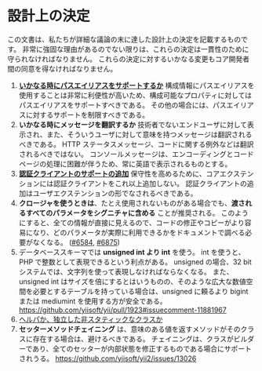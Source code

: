 設計上の決定
============

この文書は、私たちが詳細な議論の末に達した設計上の決定を記載するものです。
非常に強固な理由があるのでない限りは、これらの決定は一貫性のために守られなければなりません。
これらの決定に対するいかなる変更もコア開発者間の同意を得なければなりません。

1. **[いかなる時にパスエイリアスをサポートするか](https://github.com/yiisoft/yii2/pull/3079#issuecomment-40312268)**
   構成情報にパスエイリアスを使用することは非常に利便性が高いため、構成可能なプロパティに対してはパスエイリアスをサポートすべきである。
   その他の場合には、パスエイリアスに対するサポートを制限すべきである。
2. **いかなる時にメッセージを翻訳するか**
   技術者でないエンドユーザに対して表示され、また、そういうユーザに対して意味を持つメッセージは翻訳されるべきである。
   HTTP ステータスメッセージ、コードに関する例外などは翻訳されるべきではない。
   コンソールメッセージは、エンコーディングとコードページの処理に困難が伴うため、常に英語で表示されるものとする。
3. **[認証クライアントのサポートの追加](https://github.com/yiisoft/yii2/issues/1652)**
   保守性を高めるために、コアエクステンションには認証クライアントをこれ以上追加しない。
   認証クライアントの追加はユーザエクステンションの形でなされるべきである。
4. **クロージャを使うときは**、たとえ使用されないものがある場合でも、**渡されるすべてのパラメータをシグニチャに含める** ことが推奨される。
   このようにすると、全ての情報が直接に見えるので、コードの修正やコピーがより容易になり、どのパラメータが実際に利用できるかをドキュメントで調べる必要がなくなる。
   ([#6584](https://github.com/yiisoft/yii2/pull/6584), [#6875](https://github.com/yiisoft/yii2/issues/6875))
5. データベーススキーマでは **unsigned int より int** を使う。
   int を使うと、PHP で整数として表現できるという利点がある。
   unsigned の場合、32 bit システムでは、文字列を使って表現しなければならなくなる。
   また、unsigned int はサイズを倍にするとはいうものの、そのような広大な数値空間を必要とするテーブルを持っている場合は、unsigned に頼るより bigint または mediumint を使用する方が安全である。
   <https://github.com/yiisoft/yii/pull/1923#issuecomment-11881967>
6. [ヘルパか、独立した非スタティックなクラスか](https://github.com/yiisoft/yii2/pull/12661#issuecomment-251599463)
7. **セッターメソッドチェイニング** は、意味のある値を返すメソッドがそのクラスに存在する場合は、避けるべきである。
   チェイニングは、クラスがビルダーであり、全てのセッターが内部状態を修正するものである場合にサポートされうる。
   https://github.com/yiisoft/yii2/issues/13026
